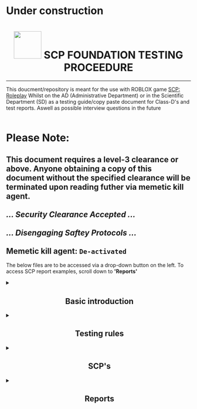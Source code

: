 # Under construction

<h1 align="center"><img src="https://upload.wikimedia.org/wikipedia/commons/thumb/e/ec/SCP_Foundation_%28emblem%29.svg/1200px-SCP_Foundation_%28emblem%29.svg.png" height=75px width=75px></img>&nbspSCP FOUNDATION TESTING PROCEEDURE</h1>

----
This doucment/repository is meant for the use with ROBLOX game [SCP: Roleplay](https://www.roblox.com/games/5041144419)
Whilst on the AD (Administrative Department) or in the Scientific Department (SD) as a testing guide/copy paste document for Class-D's and test reports. Aswell as possible interview questions in the future
<br />
<br />
# Please Note:

This document requires a level-3 clearance or above. Anyone obtaining a copy of this document without the specified clearance will be terminated upon reading futher via **memetic kill agent**.<br /><br />
*... Security Clearance Accepted ...*<br /><br />
*... Disengaging Saftey Protocols ...*<br /><br />
**Memetic kill agent: `De-activated`**<br />
--

The below files are to be accessed via a drop-down button on the left. To access SCP report examples, scroll down to **'Reports'** 

<details>
<summary><h2 align="center">&nbspBasic introduction</h2></summary>
Hello! I am [Position] Username,
 During the next few minutes, you will be subject to testing on an SCP,
 During this test we will analyse you AND the SCP.
</details>

<details>
<summary><h2 align="center">&nbspTesting rules</h2></summary>
There are a few rules to abide by. 1. Stay BEHIND the lead tester. 2. Stay IN-FRONT of any MTF/Guards (Guards must ensure this aswell). And most importantly do NOT attempt to take out any foundation personnel.
</details>

<details>
    <summary><h2 align="center">&nbspSCP's</h2></summary>
<details>
        <summary><h2 align="center">&nbspSECTOR-/// (SECTOR 3)</h2></summary>
<details>
    		<summary><h3 align="center">&nbspSCP-008</h3></summary>
During this session we will be testing SCP-008, Zombie virus.
 Which is located in Sector-///
 Please begin by showing me your clearance level (Keycard)
</details>
<details>
			<summary><h3 align="center">&nbspSCP-049</h3></summary>
During this session we will be testing SCP-049, Plague Doctor.
 Which is located in Sector-///
 Please begin by showing me your clearance level (Keycard)
</details>
<details>
			<summary><h3 align="center">&nbspSCP-096</h3></summary>
During this session we will be testing SCP-096, Shyguy.
 Which is located in Sector-///
 Please begin by showing me your clearance level (Keycard)
</details>
<details>
    		<summary><h3 align="center">&nbspSCP-457</h3></summary>
During this session we will be testing SCP-457, Burning Man.
 Which is located in Sector-///
 Please begin by showing me your clearance level (Keycard)
</details>
<details>
    		<summary><h3 align="center">&nbspSCP-966</h3></summary>
During this session we will be testing the SCP-966's, Sleep Killers.
 Which is located in Sector-///
 Please begin by showing me your clearance level (Keycard)
</details>
</details>
<details>
                    <summary><h2 align="center">&nbspSECTOR-// (SECTOR 2)</h2></summary>
<details>
    <summary><h3 align="center">&nbspSCP-002</h3></summary>
During this session we will be testing SCP-002, The Living Room.
 Which is located in Sector-//
 Please begin by showing me your clearance level (Keycard)
</details>
<details>
		<summary><h3 align="center">&nbspSCP-023</h3></summary>
During this session we will be testing SCP-023, Black Shuck.
 Which is located in Sector-//
 Please begin by showing me your clearance level (Keycard)
</details>
<details>
			<summary><h3 align="center">&nbspSCP-131</h3></summary>
During this session we will be testing SCP-131, Eye-Pods.
 Which is located in Sector-//
 Please begin by showing me your clearance level (Keycard)
</details>
<details>
    	<summary><h3 align="center">&nbspSCP-173</h3></summary>
During this session we will be testing SCP-173, The Sculpure, Peanut.
 Which is located in Sector-//
 Please begin by showing me your clearance level (Keycard)
</details>
<details>
    	<summary><h3 align="center">&nbspSCP-409</h3></summary>
During this session we will be testing SCP-409, Contagious Crystal.
 Which is located in Sector-//
 Please begin by showing me your clearance level (Keycard)
</details>
<details>
    	<summary><h3 align="center">&nbspSCP-999</h3></summary>
During this session we will be testing SCP-999, The Tickle Monster.
 Which is located in Sector-//
 Please begin by showing me your clearance level (Keycard)
</details>
<details>
    	<summary><h3 align="center">&nbspSCP-1025</h3></summary>
During this session we will be testing SCP-1025, Encyclopedia of Common Diseases.
 Which is located in Sector-//
 Please begin by showing me your clearance level (Keycard)
</details>
<details>
    	<summary><h3 align="center">&nbspSCP-1299</h3></summary>
During this session we will be testing SCP-1299, Drowning Tub.
 Which is located in Sector-//
 Please begin by showing me your clearance level (Keycard)
</details>
<details>
    	<summary><h3 align="center">&nbspSCP-2950</h3></summary>
During this session we will be testing SCP-2950, Just a Chair.
 Which is located in Sector-//
 Please begin by showing me your clearance level (Keycard)
</details>
</details>
<details>
                        <summary><h2 align="center">&nbspSECTOR-/ (SECTOR 1)</h2></summary>
Not Applicable.
</details>
</details>


<details>
    <summary><h2 align="center">&nbspReports</h2></summary>
<details>
        <summary><h2 align="center">&nbspSECTOR-/// (SECTOR 3)</h2></summary>
<details>
    		<summary><h3 align="center">&nbspSCP-008</h3></summary>
• Report: Test; SCP, SCP-008 AKA "Zombie virus"; Test status, Confirmed-Success; SCP Status, Contained.<br />
• Report: Test; SCP, SCP-008 AKA "Zombie virus"; Test status, Confirmed-Success; SCP Status, Outbreak.<br />
• Report: Test; SCP, SCP-008 AKA "Zombie virus"; Test status, Confirmed-Failure; SCP Status, Contained.<br />
• Report: Test; SCP, SCP-008 AKA "Zombie virus"; Test status, Confirmed-Failure; SCP Status, Outbreak.
</details>
<details>
			<summary><h3 align="center">&nbspSCP-049</h3></summary>
• Report: Test; SCP, SCP-049 AKA "Plague Doctor"; Test status, Confirmed-Success; SCP Status, Contained.<br />
• Report: Test; SCP, SCP-049 AKA "Plague Doctor"; Test status, Confirmed-Success; SCP Status, Breached.<br />
• Report: Test; SCP, SCP-049 AKA "Plague Doctor"; Test status, Confirmed-Failure; SCP Status, Contained.<br />
• Report: Test; SCP, SCP-049 AKA "Plague Doctor"; Test status, Confirmed-Failure; SCP Status, Breached.
</details>
<details>
			<summary><h3 align="center">&nbspSCP-096</h3></summary>
• Report: Test; SCP, SCP-096 AKA "Shyguy"; Test status, Confirmed-Success; SCP Status, Contained.<br />
• Report: Test; SCP, SCP-096 AKA "Shyguy"; Test status, Confirmed-Success; SCP Status, Breached.<br />
• Report: Test; SCP, SCP-096 AKA "Shyguy"; Test status, Confirmed-Failure; SCP Status, Contained.<br />
• Report: Test; SCP, SCP-096 AKA "Shyguy"; Test status, Confirmed-Failure; SCP Status, Breached.
</details>
<details>
    		<summary><h3 align="center">&nbspSCP-457</h3></summary>
• Report: Test; SCP, SCP-457 AKA "Burning Man"; Test status, Confirmed-Success; SCP Status, Contained.<br />
• Report: Test; SCP, SCP-457 AKA "Burning Man"; Test status, Confirmed-Success; SCP Status, Breached.<br />
• Report: Test; SCP, SCP-457 AKA "Burning Man"; Test status, Confirmed-Failure; SCP Status, Contained.<br />
• Report: Test; SCP, SCP-457 AKA "Burning Man"; Test status, Confirmed-Failure; SCP Status, Breached.
</details>
<details>
    		<summary><h3 align="center">&nbspSCP-966</h3></summary>
• Report: Test; SCP, SCP-966 AKA "Sleep Killers"; Test status, Confirmed-Success; SCP Status, Contained.<br />
• Report: Test; SCP, SCP-966 AKA "Sleep Killers"; Test status, Confirmed-Success; SCP Status, Breached.<br />
• Report: Test; SCP, SCP-966 AKA "Sleep Killers"; Test status, Confirmed-Failure; SCP Status, Contained.<br />
• Report: Test; SCP, SCP-966 AKA "Sleep Killers"; Test status, Confirmed-Failure; SCP Status, Breached.
</details>
</details>
<details>
        <summary><h2 align="center">&nbspSECTOR-// (SECTOR 2)</h2></summary>
<details>
    		<summary><h3 align="center">&nbspSCP-002</h3></summary>
• Report: Test; SCP, SCP-002 AKA "The Living Room"; Test status, Confirmed-Success; SCP Status, Secure.<br />
• Report: Test; SCP, SCP-002 AKA "Black-Shuck"; Test status, Confirmed-Failure; SCP Status, Secure.
</details>
<details>
			<summary><h3 align="center">&nbspSCP-023</h3></summary>
• Report: Test; SCP, SCP-023 AKA "Black-Shuck"; Test status, Confirmed-Success; SCP Status, Contained.<br />
• Report: Test; SCP, SCP-023 AKA "Black-Shuck"; Test status, Confirmed-Success; SCP Status, Breached.<br />
• Report: Test; SCP, SCP-023 AKA "Black-Shuck"; Test status, Confirmed-Failure; SCP Status, Contained.<br />
• Report: Test; SCP, SCP-023 AKA "Black-Shuck"; Test status, Confirmed-Failure; SCP Status, Breached.
</details>
<details>
			<summary><h3 align="center">&nbspSCP-131</h3></summary>
• Report: Test; SCP, SCP-131 AKA "EyePods"; Test status, Confirmed-Success; SCP Status, Contained.<br />
• Report: Test; SCP, SCP-131 AKA "EyePods"; Test status, Confirmed-Success; SCP Status, Breached.<br />
• Report: Test; SCP, SCP-131 AKA "EyePods"; Test status, Confirmed-Failure; SCP Status, Contained.<br />
• Report: Test; SCP, SCP-131 AKA "EyePods"; Test status, Confirmed-Failure; SCP Status, Breached.
</details>
<details>
    	<summary><h3 align="center">&nbspSCP-173</h3></summary>
• Report: Test; SCP, SCP-173 AKA "The Sculpture"; Test status, Confirmed-Success; SCP Status, Contained.<br />
• Report: Test; SCP, SCP-173 AKA "The Sculpture"; Test status, Confirmed-Success; SCP Status, Breached.<br />
• Report: Test; SCP, SCP-173 AKA "The Sculpture"; Test status, Confirmed-Failure; SCP Status, Contained.<br />
• Report: Test; SCP, SCP-173 AKA "The Sculpture"; Test status, Confirmed-Failure; SCP Status, Breached.
</details>
<details>
    	<summary><h3 align="center">&nbspSCP-409</h3></summary>
• Report: Test; SCP, SCP-409 AKA "Contagious Crystal"; Test status, Confirmed-Success; SCP Status, Contained.<br />
• Report: Test; SCP, SCP-409 AKA "Contagious Crystal"; Test status, Confirmed-Success; SCP Status, Breached.<br />
• Report: Test; SCP, SCP-409 AKA "Contagious Crystal"; Test status, Confirmed-Failure; SCP Status, Contained.<br />
• Report: Test; SCP, SCP-409 AKA "Contagious Crystal"; Test status, Confirmed-Failure; SCP Status, Breached.
</details>
<details>
    	<summary><h3 align="center">&nbspSCP-999</h3></summary>
• Report: Test; SCP, SCP-999 AKA "The Tickle Monster"; Test status, Confirmed-Success; SCP Status, Contained.<br />
• Report: Test; SCP, SCP-999 AKA "The Tickle Monster"; Test status, Confirmed-Success; SCP Status, Breached.<br />
• Report: Test; SCP, SCP-999 AKA "The Tickle Monster"; Test status, Confirmed-Failure; SCP Status, Contained.<br />
• Report: Test; SCP, SCP-999 AKA "The Tickle Monster"; Test status, Confirmed-Failure; SCP Status, Breached.
</details>
<details>
    	<summary><h3 align="center">&nbspSCP-1025</h3></summary>
• Report: Test; SCP, SCP-1025 AKA "Encyclopedia of Common Diseases"; Test status, Confirmed-Success; SCP Status, Contained.<br />
• Report: Test; SCP, SCP-1025 AKA "Encyclopedia of Common Diseases"; Test status, Confirmed-Success; SCP Status, Breached.<br />
• Report: Test; SCP, SCP-1025 AKA "Encyclopedia of Common Diseases"; Test status, Confirmed-Failure; SCP Status, Contained.<br />
• Report: Test; SCP, SCP-1025 AKA "Encyclopedia of Common Diseases"; Test status, Confirmed-Failure; SCP Status, Breached.
</details>
<details>
    	<summary><h3 align="center">&nbspSCP-1299</h3></summary>
• Report: Test; SCP, SCP-1299 AKA "Drowning Tub"; Test status, Confirmed-Success; SCP Status, Contained.<br />
• Report: Test; SCP, SCP-1299 AKA "Drowning Tub"; Test status, Confirmed-Failure; SCP Status, Contained.<br />
</details>
<details>
    	<summary><h3 align="center">&nbspSCP-2950</h3></summary>
• Report: Test; SCP, SCP-2950 AKA "Just a Chair"; Test status, Confirmed-Success; SCP Status, Contained.<br />
• Report: Test; SCP, SCP- AKA "Just a Chair"; Test status, Confirmed-Failure; SCP Status, Contained.<br />
</details>
</details>
<details>
                        <summary><h2 align="center">&nbspSECTOR-/ (SECTOR 1)</h2></summary>
Not Applicable.
</details>
</details>
